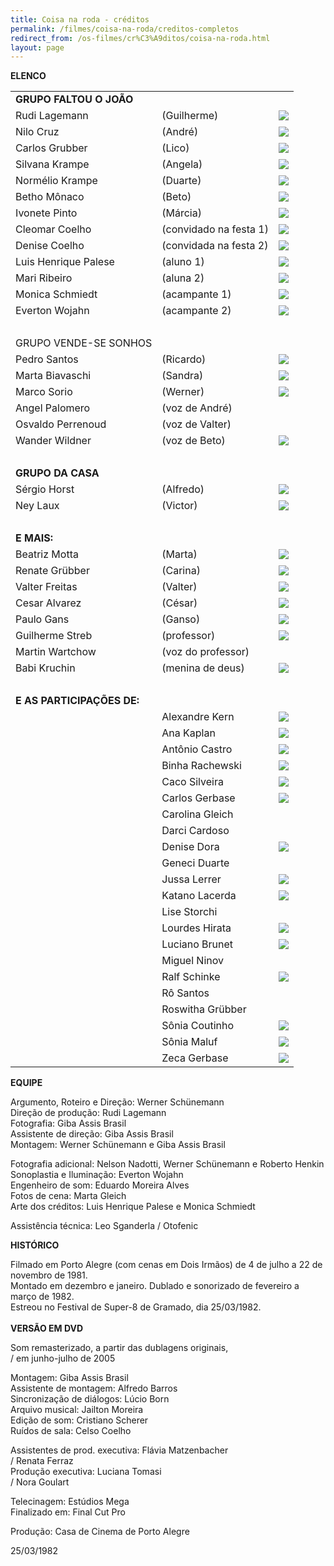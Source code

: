 ```yaml
---
title: Coisa na roda - créditos
permalink: /filmes/coisa-na-roda/creditos-completos
redirect_from: /os-filmes/cr%C3%A9ditos/coisa-na-roda.html
layout: page
---
```

**ELENCO**

|                            |                        |                                                                                            |
| -------------------------- | ---------------------- | ------------------------------------------------------------------------------------------ |
| **GRUPO FALTOU O JOÃO**    |                        |                                                                                            |
| Rudi Lagemann              | (Guilherme)            | ![](https://arquivo.casacinepoa.com.br/sites/default/files/images/coisa_roda/rudi.jpg)     |
| Nilo Cruz                  | (André)                | ![](https://arquivo.casacinepoa.com.br/sites/default/files/images/coisa_roda/nilo.jpg)     |
| Carlos Grubber             | (Lico)                 | ![](https://arquivo.casacinepoa.com.br/sites/default/files/images/coisa_roda/grubber.jpg)  |
| Silvana Krampe             | (Angela)               | ![](https://arquivo.casacinepoa.com.br/sites/default/files/images/coisa_roda/vana.jpg)     |
| Normélio Krampe            | (Duarte)               | ![](https://arquivo.casacinepoa.com.br/sites/default/files/images/coisa_roda/normelio.jpg) |
| Betho Mônaco               | (Beto)                 | ![](https://arquivo.casacinepoa.com.br/sites/default/files/images/coisa_roda/betho.jpg)    |
| Ivonete Pinto              | (Márcia)               | ![](https://arquivo.casacinepoa.com.br/sites/default/files/images/coisa_roda/ivonete.jpg)  |
| Cleomar Coelho             | (convidado na festa 1) | ![](https://arquivo.casacinepoa.com.br/sites/default/files/images/coisa_roda/cleomar.jpg)  |
| Denise Coelho              | (convidada na festa 2) | ![](https://arquivo.casacinepoa.com.br/sites/default/files/images/coisa_roda/denisec.jpg)  |
| Luis Henrique Palese       | (aluno 1)              | ![](https://arquivo.casacinepoa.com.br/sites/default/files/images/coisa_roda/palese.jpg)   |
| Mari Ribeiro               | (aluna 2)              | ![](https://arquivo.casacinepoa.com.br/sites/default/files/images/coisa_roda/mari.jpg)     |
| Monica Schmiedt            | (acampante 1)          | ![](https://arquivo.casacinepoa.com.br/sites/default/files/images/coisa_roda/monica.jpg)   |
| Everton Wojahn             | (acampante 2)          | ![](https://arquivo.casacinepoa.com.br/sites/default/files/images/coisa_roda/everton.jpg)  |
|                            |                        |                                                                                            |
| GRUPO VENDE-SE SONHOS      |                        |                                                                                            |
| Pedro Santos               | (Ricardo)              | ![](https://arquivo.casacinepoa.com.br/sites/default/files/images/coisa_roda/pedro.jpg)    |
| Marta Biavaschi            | (Sandra)               | ![](https://arquivo.casacinepoa.com.br/sites/default/files/images/coisa_roda/marta.jpg)    |
| Marco Sorio                | (Werner)               | ![](https://arquivo.casacinepoa.com.br/sites/default/files/images/coisa_roda/marco.jpg)    |
| Angel Palomero             | (voz de André)         |                                                                                            |
| Osvaldo Perrenoud          | (voz de Valter)        |                                                                                            |
| Wander Wildner             | (voz de Beto)          | ![](https://arquivo.casacinepoa.com.br/sites/default/files/images/coisa_roda/wander.jpg)   |
|                            |                        |                                                                                            |
| **GRUPO DA CASA**          |                        |                                                                                            |
| Sérgio Horst               | (Alfredo)              | ![](https://arquivo.casacinepoa.com.br/sites/default/files/images/coisa_roda/sergio.jpg)   |
| Ney Laux                   | (Victor)               | ![](https://arquivo.casacinepoa.com.br/sites/default/files/images/coisa_roda/ney.jpg)      |
|                            |                        |                                                                                            |
| **E MAIS:**                |                        |                                                                                            |
| Beatriz Motta              | (Marta)                | ![](https://arquivo.casacinepoa.com.br/sites/default/files/images/coisa_roda/bea.jpg)      |
| Renate Grübber             | (Carina)               | ![](https://arquivo.casacinepoa.com.br/sites/default/files/images/coisa_roda/renate.jpg)   |
| Valter Freitas             | (Valter)               | ![](https://arquivo.casacinepoa.com.br/sites/default/files/images/coisa_roda/valter.jpg)   |
| Cesar Alvarez              | (César)                | ![](https://arquivo.casacinepoa.com.br/sites/default/files/images/coisa_roda/cesar.jpg)    |
| Paulo Gans                 | (Ganso)                | ![](https://arquivo.casacinepoa.com.br/sites/default/files/images/coisa_roda/ganso.jpg)    |
| Guilherme Streb            | (professor)            | ![](https://arquivo.casacinepoa.com.br/sites/default/files/images/coisa_roda/streb.jpg)    |
| Martin Wartchow            | (voz do professor)     |                                                                                            |
| Babi Kruchin               | (menina de deus)       | ![](https://arquivo.casacinepoa.com.br/sites/default/files/images/coisa_roda/babi.jpg)     |
|                            |                        |                                                                                            |
| **E AS PARTICIPAÇÕES DE:** |                        |                                                                                            |
|                            | Alexandre Kern         | ![](https://arquivo.casacinepoa.com.br/sites/default/files/images/coisa_roda/kern.jpg)     |
|                            | Ana Kaplan             | ![](https://arquivo.casacinepoa.com.br/sites/default/files/images/coisa_roda/anak.jpg)     |
|                            | Antônio Castro         | ![](https://arquivo.casacinepoa.com.br/sites/default/files/images/coisa_roda/castro.jpg)   |
|                            | Binha Rachewski        | ![](https://arquivo.casacinepoa.com.br/sites/default/files/images/coisa_roda/binha.jpg)    |
|                            | Caco Silveira          | ![](https://arquivo.casacinepoa.com.br/sites/default/files/images/coisa_roda/caco.jpg)     |
|                            | Carlos Gerbase         | ![](https://arquivo.casacinepoa.com.br/sites/default/files/images/coisa_roda/gerbase.jpg)  |
|                            | Carolina Gleich        |                                                                                            |
|                            | Darci Cardoso          |                                                                                            |
|                            | Denise Dora            | ![](https://arquivo.casacinepoa.com.br/sites/default/files/images/coisa_roda/denised.jpg)  |
|                            | Geneci Duarte          |                                                                                            |
|                            | Jussa Lerrer           | ![](https://arquivo.casacinepoa.com.br/sites/default/files/images/coisa_roda/jussa.jpg)    |
|                            | Katano Lacerda         | ![](https://arquivo.casacinepoa.com.br/sites/default/files/images/coisa_roda/katano.jpg)   |
|                            | Lise Storchi           |                                                                                            |
|                            | Lourdes Hirata         | ![](https://arquivo.casacinepoa.com.br/sites/default/files/images/coisa_roda/lourdes.jpg)  |
|                            | Luciano Brunet         | ![](https://arquivo.casacinepoa.com.br/sites/default/files/images/coisa_roda/luciano.jpg)  |
|                            | Miguel Ninov           |                                                                                            |
|                            | Ralf Schinke           | ![](https://arquivo.casacinepoa.com.br/sites/default/files/images/coisa_roda/ralf.jpg)     |
|                            | Rô Santos              |                                                                                            |
|                            | Roswitha Grübber       |                                                                                            |
|                            | Sônia Coutinho         | ![](https://arquivo.casacinepoa.com.br/sites/default/files/images/coisa_roda/soniac.jpg)   |
|                            | Sônia Maluf            | ![](https://arquivo.casacinepoa.com.br/sites/default/files/images/coisa_roda/soniam.jpg)   |
|                            | Zeca Gerbase           | ![](https://arquivo.casacinepoa.com.br/sites/default/files/images/coisa_roda/zeca.jpg)     |

**EQUIPE**

Argumento, Roteiro e Direção: Werner Schünemann\
Direção de produção: Rudi Lagemann\
Fotografia: Giba Assis Brasil\
Assistente de direção: Giba Assis Brasil\
Montagem: Werner Schünemann e Giba Assis Brasil

Fotografia adicional: Nelson Nadotti, Werner Schünemann e Roberto Henkin\
Sonoplastia e Iluminação: Everton Wojahn\
Engenheiro de som: Eduardo Moreira Alves\
Fotos de cena: Marta Gleich\
Arte dos créditos: Luis Henrique Palese e Monica Schmiedt

Assistência técnica: Leo Sganderla / Otofenic

**H﻿ISTÓRICO**

Filmado em Porto Alegre (com cenas em Dois Irmãos) de 4 de julho a 22 de novembro de 1981.\
Montado em dezembro e janeiro. Dublado e sonorizado de fevereiro a março de 1982.\
Estreou no Festival de Super-8 de Gramado, dia 25/03/1982.\
\
**VERSÃO EM DVD**

Som remasterizado, a partir das dublagens originais,\
/ em junho-julho de 2005

Montagem: Giba Assis Brasil\
Assistente de montagem: Alfredo Barros\
Sincronização de diálogos: Lúcio Born\
Arquivo musical: Jailton Moreira\
Edição de som: Cristiano Scherer\
Ruídos de sala: Celso Coelho

Assistentes de prod. executiva: Flávia Matzenbacher\
/ Renata Ferraz\
Produção executiva: Luciana Tomasi\
/ Nora Goulart

Telecinagem: Estúdios Mega\
Finalizado em: Final Cut Pro

Produção: Casa de Cinema de Porto Alegre

25/03/1982